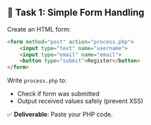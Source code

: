 ## 🧩 Task 1: Simple Form Handling

Create an HTML form:

```html
<form method="post" action="process.php">
    <input type="text" name="username">
    <input type="email" name="email">
    <button type="submit">Register</button>
</form>
```

Write `process.php` to:
- Check if form was submitted  
- Output received values safely (prevent XSS)  

✅ **Deliverable**: Paste your PHP code.